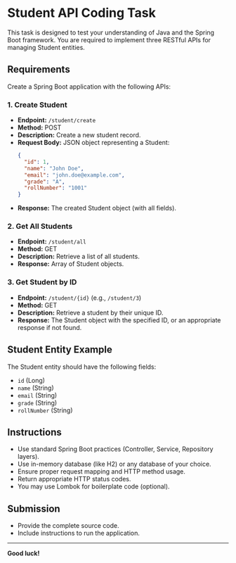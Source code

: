 # Student API Coding Task

This task is designed to test your understanding of Java and the Spring Boot framework. You are required to implement three RESTful APIs for managing Student entities.

## Requirements

Create a Spring Boot application with the following APIs:

### 1. Create Student
- **Endpoint:** `/student/create`
- **Method:** POST
- **Description:** Create a new student record.
- **Request Body:** JSON object representing a Student:
  ```json
  {
    "id": 1,
    "name": "John Doe",
    "email": "john.doe@example.com",
    "grade": "A",
    "rollNumber": "1001"
  }
  ```
- **Response:** The created Student object (with all fields).

### 2. Get All Students
- **Endpoint:** `/student/all`
- **Method:** GET
- **Description:** Retrieve a list of all students.
- **Response:** Array of Student objects.

### 3. Get Student by ID
- **Endpoint:** `/student/{id}` (e.g., `/student/3`)
- **Method:** GET
- **Description:** Retrieve a student by their unique ID.
- **Response:** The Student object with the specified ID, or an appropriate response if not found.

## Student Entity Example
The Student entity should have the following fields:
- `id` (Long)
- `name` (String)
- `email` (String)
- `grade` (String)
- `rollNumber` (String)

## Instructions
- Use standard Spring Boot practices (Controller, Service, Repository layers).
- Use in-memory database (like H2) or any database of your choice.
- Ensure proper request mapping and HTTP method usage.
- Return appropriate HTTP status codes.
- You may use Lombok for boilerplate code (optional).

## Submission
- Provide the complete source code.
- Include instructions to run the application.

---

**Good luck!** 